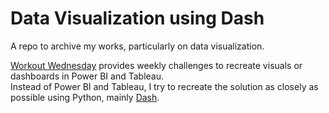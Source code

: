 # Data Visualization using Dash

A repo to archive my works, particularly on data visualization.

[Workout Wednesday](http://www.workout-wednesday.com/) provides weekly challenges to recreate visuals or dashboards in Power BI and Tableau.<br>
Instead of Power BI and Tableau, I try to recreate the solution as closely as possible using Python, mainly [Dash](https://dash.plotly.com/).
